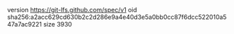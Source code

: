 version https://git-lfs.github.com/spec/v1
oid sha256:a2acc629cd630b2c2d286e9a4e40d3e5a0bb0cc87f6dcc522010a547a7ac9221
size 3930
